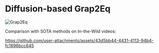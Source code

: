 # Diffusion-based Grap2Eq

![Grap2Eq](https://github.com/user-attachments/assets/809a3530-cefa-4d5b-beaf-8750f19b7bb9)

Comparison with SOTA methods on In-the-Wild videos:

https://github.com/user-attachments/assets/43d5bb44-4431-4113-94b4-fc1896bcc645
